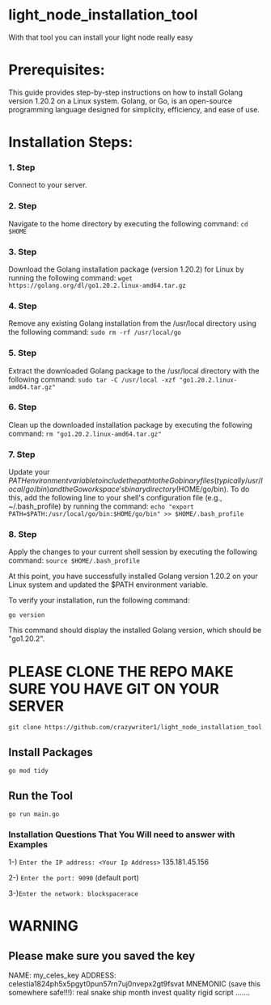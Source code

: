 # light_node_installation_tool
With that tool you can install your light node really easy


# Prerequisites:

This guide provides step-by-step instructions on how to install Golang version 1.20.2 on a Linux system. Golang, or Go, is an open-source programming language designed for simplicity, efficiency, and ease of use.

# Installation Steps:

### 1. Step
Connect to your server.

### 2. Step
Navigate to the home directory by executing the following command:
`cd $HOME`

### 3. Step
Download the Golang installation package (version 1.20.2) for Linux by running the following command:
`wget https://golang.org/dl/go1.20.2.linux-amd64.tar.gz`

### 4. Step
Remove any existing Golang installation from the /usr/local directory using the following command:
`sudo rm -rf /usr/local/go`

### 5. Step
Extract the downloaded Golang package to the /usr/local directory with the following command:
`sudo tar -C /usr/local -xzf "go1.20.2.linux-amd64.tar.gz"`

### 6. Step
Clean up the downloaded installation package by executing the following command:
`rm "go1.20.2.linux-amd64.tar.gz"`

### 7. Step
Update your $PATH environment variable to include the path to the Go binary files (typically /usr/local/go/bin) and the Go workspace's binary directory ($HOME/go/bin). To do this, add the following line to your shell's configuration file (e.g., ~/.bash_profile) by running the command:
`echo "export PATH=$PATH:/usr/local/go/bin:$HOME/go/bin" >> $HOME/.bash_profile`

### 8. Step
Apply the changes to your current shell session by executing the following command:
`source $HOME/.bash_profile`



At this point, you have successfully installed Golang version 1.20.2 on your Linux system and updated the $PATH environment variable.

To verify your installation, run the following command:

`go version`

This command should display the installed Golang version, which should be "go1.20.2".


#  PLEASE CLONE THE REPO MAKE SURE YOU HAVE GIT ON YOUR SERVER

`git clone https://github.com/crazywriter1/light_node_installation_tool`

## Install Packages

`go mod tidy`

## Run the Tool

`go run main.go`

### Installation Questions That You Will need to answer   with  Examples

1-) `Enter the IP address: <Your Ip Address>` 	135.181.45.156
  
2-) `Enter the port: 9090` 
 (default port)
 
3-)`Enter the network: blockspacerace`

# WARNING

## Please make sure you saved the key 

NAME: my_celes_key
ADDRESS: celestia1824ph5x5pgyt0pun57rn7uj0nvepx2gt9fsvat
MNEMONIC (save this somewhere safe!!!):
real snake ship month invest quality rigid script .......









